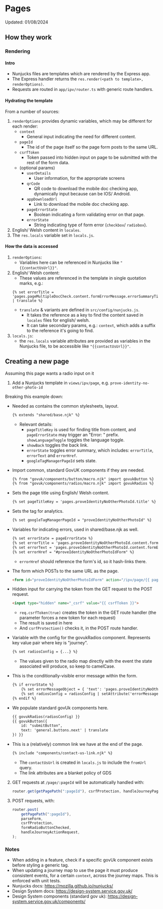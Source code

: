 # Pages

Updated: 01/08/2024

## How they work

### Rendering

#### Intro

- Nunjucks files are templates which are rendered by the Express app.
- The Express handler returns the `res.render(<path to template>, renderOptions)`.
- Requests are routed in `app/ipv/router.ts` with generic route handlers.

#### Hydrating the template

From a number of sources:
1. `renderOptions` provides dynamic variables, which may be different for each render:
   - `context`
     - General input indicating the need for different content.
   - `pageId`
     - The id of the page itself so the page form posts to the same URL.
   - `csrfToken`
     - Token passed into hidden input on page to be submitted with the rest of the form data.
   - (optional params)
     - `userDetails`
       - User information, for the appropriate screens
     - `qrCode`
       - QR code to download the mobile doc checking app, dynamically input because can be IOS/ Android.
     - `appDownloadUrl`
       - Link to download the mobile doc checking app.
     - `pageErrorState`
       - Boolean indicating a form validating error on that page.
     - `errorState`
       - String indicating type of form error (`checkbox`/ `radiobox`).
2. English/ Welsh content in `locales`.
3. The `res.locals` variable set in `locals.js`.

#### How the data is accessed

1. `renderOptions`:
   - Variables here can be referenced in Nunjucks like `"{{contactUsUrl}}"`.
2. English/ Welsh content:
   - These values are referenced in the template in single quotation marks, e.g.:
    ```
    {% set errorTitle = 'pages.pageMultipleDocCheck.content.formErrorMessage.errorSummaryTitleText' | translate %}
    ```
   - `translate` & variants are defined in `src/config/nunjucks.js`.
     - It takes the reference as a key to find the content saved in `locales` files for english/ welsh.
     - It can take secondary params, e.g.: `context`, which adds a suffix to the reference it's going to find.
3. `locals.js`:
    - the `res.locals` variable attributes are provided as variables in the Nunjucks file, to be accessible like `"{{contactUsUrl}}"`.

## Creating a new page

Assuming this page wants a radio input on it

1. Add a Nunjucks template in `views/ipv/page`, e.g. `prove-identity-no-other-photo-id`

Breaking this example down:
- Needed as contains the common stylesheets, layout.
    ```html
    {% extends "shared/base.njk" %}
    ```
  - Relevant details:
    - `pageTitleKey` is used for finding title from content, and `pageErrorState` may trigger an "Error: " prefix.
    `showLanguageToggle` toggles the language toggle.
    - `showBack` toggles the back link.
    - `errorState` toggles error summary, which includes: `errorTitle`, `errorText` and `errorHref`.
    - `googleTagManagerPageId` sets state.

- Import common, standard GovUK components if they are needed.
    ```html
    {% from "govuk/components/button/macro.njk" import govukButton %}
    {% from "govuk/components/radios/macro.njk" import govukRadios %}
    ```

- Sets the page title using English/ Welsh content.
    ```html
    {% set pageTitleKey = 'pages.proveIdentityNoOtherPhotoId.title' %}
    ```

- Sets the tag for analytics.
    ```html
    {% set googleTagManagerPageId = "proveIdentityNoOtherPhotoId" %}
    ```

- Variables for indicating errors, used in shared/base.njk as well.
    ```html
    {% set errorState = pageErrorState %}
    {% set errorTitle = 'pages.proveIdentityNoOtherPhotoId.content.formErrorMessage.errorSummaryTitleText' | translate %}
    {% set errorText = 'pages.proveIdentityNoOtherPhotoId.content.formErrorMessage.errorSummaryDescriptionText' | translate %}
    {% set errorHref = "#proveIdentityNoOtherPhotoIdForm" %}
    ```
  - `errorHref` should reference the form's id, so it hash-links there.

- The form which POSTs to the same URL as the page.
    ```html
    <form id="proveIdentityNoOtherPhotoIdForm" action="/ipv/page/{{ pageId }}" method="POST">
    ```

- Hidden input for carrying the token from the GET request to the POST request.
    ```html
    <input type="hidden" name="_csrf" value="{{ csrfToken }}">
    ```
  - `req.csrfToken(true)` creates the token in the GET route handler (the parameter forces a new token for each request)
  - The result is saved in here
  - And `csrfProtection()` checks it, in the POST route handler.

- Variable with the config for the govukRadios component. Represents key value pair where key is "journey".
    ```html
    {% set radiosConfig = {...} %}
    ```
  - The values given to the radio map directly with the event the state associated will produce, so keep to camelCase.

- This is the conditionally-visible error message within the form.
    ```html
    {% if errorState %}
        {% set errorMessageObject = { 'text': 'pages.proveIdentityNoOtherPhotoId.content.formErrorMessage.errorRadioMessage' | translate } %}
        {% set radiosConfig = radiosConfig | setAttribute('errorMessage', errorMessageObject) %}
    {% endif %}
    ```

- We populate standard govUk components here.
    ```html
    {{ govukRadios(radiosConfig) }}
    {{ govukButton({
        id: "submitButton",
        text: 'general.buttons.next' | translate
    }) }}
    ```

- This is a (relatively) common link we have at the end of the page.
    ```html
    {% include "components/contact-us-link.njk" %}
    ```
    - The `contactUsUrl` is created in `locals.js` to include the `fromUrl` query.
    - The link attributes are a blanket policy of GDS

2. GET requests at `/page/:pageId` will be automatically handled with:
   ```javascript
   router.get(getPagePath(":pageId"), csrfProtection, handleJourneyPageRequest);
   ```
3. POST requests, with:
    ```javascript
    router.post(
        getPagePath(":pageId"),
        parseForm,
        csrfProtection,
        formRadioButtonChecked,
        handleJourneyActionRequest,
    );
    ```

### Notes

- When adding in a feature, check if a specific govUk component exists before styling a generic tag.
- When updating a journey map to use the page it must produce consistent events, for a certain `context`, across the journey maps. This is enforced with unit tests.
- Nunjucks docs: https://mozilla.github.io/nunjucks/
- Design System docs: https://design-system.service.gov.uk/
- Design System components (standard gov uk): https://design-system.service.gov.uk/components/
